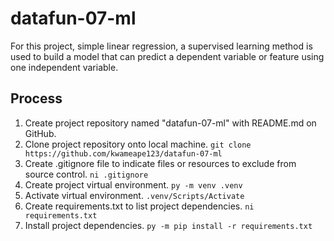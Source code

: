 # datafun-07-ml

For this project, simple linear regression, a supervised learning method is used to build a model that can predict a dependent variable or feature using one independent variable.

## Process

1. Create project repository named "datafun-07-ml" with README.md on GitHub.
2. Clone project repository onto local machine.
    ```git clone https://github.com/kwameape123/datafun-07-ml```
3. Create .gitignore file to indicate files or resources to exclude from source control.
    ```ni .gitignore```
4. Create project virtual environment.
    ```py -m venv .venv```
5. Activate virtual environment.
    ```.venv/Scripts/Activate```
6. Create requirements.txt to list project dependencies.
    ```ni requirements.txt```
7. Install project dependencies.
    ```py -m pip install -r requirements.txt```